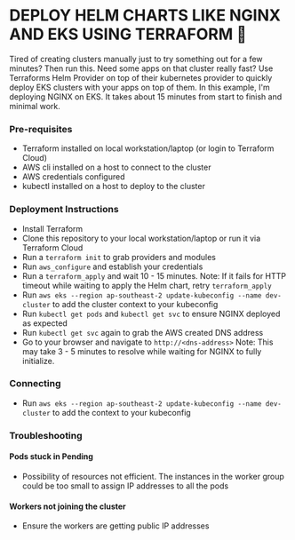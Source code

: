 # DEPLOY HELM CHARTS LIKE NGINX AND EKS USING TERRAFORM :space_invader:

Tired of creating clusters manually just to try something out for a few minutes? Then run this. Need some apps on that cluster really fast? Use Terraforms Helm Provider on top of their kubernetes provider to quickly deploy EKS clusters with your apps on top
of them. In this example, I'm deploying NGINX on EKS. It takes about 15 minutes from start to finish and minimal work. 

### Pre-requisites

* Terraform installed on local workstation/laptop (or login to Terraform Cloud)
* AWS cli installed on a host to connect to the cluster
* AWS credentials configured
* kubectl installed on a host to deploy to the cluster

### Deployment Instructions
* Install Terraform
* Clone this repository to your local workstation/laptop or run it via Terraform Cloud
* Run a ```terraform init``` to grab providers and modules
* Run ```aws_configure``` and establish your credentials
* Run a ```terraform_apply``` and wait 10 - 15 minutes. Note: If it fails for HTTP timeout while waiting to apply the Helm chart, retry ```terraform_apply```
* Run ```aws eks --region ap-southeast-2 update-kubeconfig --name dev-cluster``` to add the cluster context to your kubeconfig
* Run ```kubectl get pods``` and ```kubectl get svc``` to ensure NGINX deployed as expected
* Run ```kubectl get svc``` again to grab the AWS created DNS address
* Go to your browser and navigate to ```http://<dns-address>``` Note: This may take 3 - 5 minutes to resolve while waiting for NGINX to fully initialize. 


### Connecting
* Run ```aws eks --region ap-southeast-2 update-kubeconfig --name dev-cluster``` to add the context to your kubeconfig

### Troubleshooting

#### Pods stuck in Pending
* Possibility of resources not efficient. The instances in the worker group could be too small to assign IP addresses to all the pods

#### Workers not joining the cluster
* Ensure the workers are getting public IP addresses

